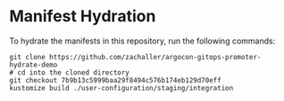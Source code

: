 # Manifest Hydration

To hydrate the manifests in this repository, run the following commands:

```shell
git clone https://github.com/zachaller/argocon-gitops-promoter-hydrate-demo
# cd into the cloned directory
git checkout 7b9b13c5999baa29f8494c576b174eb129d70eff
kustomize build ./user-configuration/staging/integration
```
